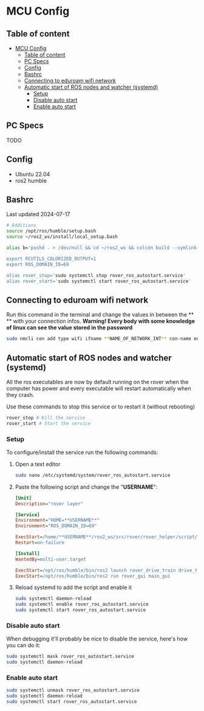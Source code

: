 # MCU Config

## Table of content

- [MCU Config](#mcu-config)
  - [Table of content](#table-of-content)
  - [PC Specs](#pc-specs)
  - [Config](#config)
  - [Bashrc](#bashrc)
  - [Connecting to eduroam wifi network](#connecting-to-eduroam-wifi-network)
  - [Automatic start of ROS nodes and watcher (systemd)](#automatic-start-of-ros-nodes-and-watcher-systemd)
    - [Setup](#setup)
    - [Disable auto start](#disable-auto-start)
    - [Enable auto start](#enable-auto-start)

## PC Specs

TODO

## Config

- Ubuntu 22.04
- ros2 humble

## Bashrc
Last updated 2024-07-17

```bash
# Additions
source /opt/ros/humble/setup.bash
source ~/ros2_ws/install/local_setup.bash

alias b='pushd . > /dev/null && cd ~/ros2_ws && colcon build --symlink-install >

export RCUTILS_COLORIZED_OUTPUT=1
export ROS_DOMAIN_ID=69

alias rover_stop='sudo systemctl stop rover_ros_autostart.service'
alias rover_start='sudo systemctl start rover_ros_autostart.service'
```

## Connecting to eduroam wifi network
Run this command in the terminal and change the values in between the ** ** with your connection infos. 
**Warning! Every body with some knowledge of linux can see the value stored in the password** 

```bash
sudo nmcli con add type wifi ifname **NAME_OF_NETWORK_INT** con-name eduroam ssid "eduroam" wifi-sec.key-mgmt wpa-eap 802-1x.eap peap 802-1x.identity "**CIP**@usherbrooke.ca" 802-1x.phase2-auth mschapv2 802-1x.password "**PASSWORD**" 802-1x.ca-cert "" 802-1x.anonymous-identity "" wifi-sec.auth-alg open 802-1x.phase1-peapver 0
```

## Automatic start of ROS nodes and watcher (systemd)

All the ros executables are now by default running on the rover when the computer has power and every executable will restart automatically when they crash. 

Use these commands to stop this service or to restart it (without rebooting)

```bash
rover_stop # Kill the service
rover_start # Start the service
```
### Setup

To configure/install the service run the following commands:

1. Open a text editor

    ```bash
    sudo nano /etc/systemd/system/rover_ros_autostart.service
    ```

2. Paste the following script and change the "**USERNAME**":

    ```ini
    [Unit]
    Description="rover layer"

    [Service]
    Environment="HOME=**USERNAME**"
    Environment="ROS_DOMAIN_ID=69"

    ExecStart=/home/**USERNAME**/ros2_ws/src/rover/rover_helper/script/auto_start_rover.sh
    Restart=on-failure

    [Install]
    WantedBy=multi-user.target

    ExecStart=/opt/ros/humble/bin/ros2 launch rover_drive_train drive_train.launch.py
    ExecStart=/opt/ros/humble/bin/ros2 run rover_gui main_gui
    ```

3. Reload systemd to add the script and enable it

    ```bash
    sudo systemctl daemon-reload
    sudo systemctl enable rover_ros_autostart.service
    sudo systemctl start rover_ros_autostart.service
    ```

### Disable auto start

When debugging it'll probably be nice to disable the service, here's how you can do it:

```bash
sudo systemctl mask rover_ros_autostart.service
sudo systemctl daemon-reload

```

### Enable auto start

```bash
sudo systemctl unmask rover_ros_autostart.service
sudo systemctl daemon-reload
sudo systemctl start rover_ros_autostart.service
```
